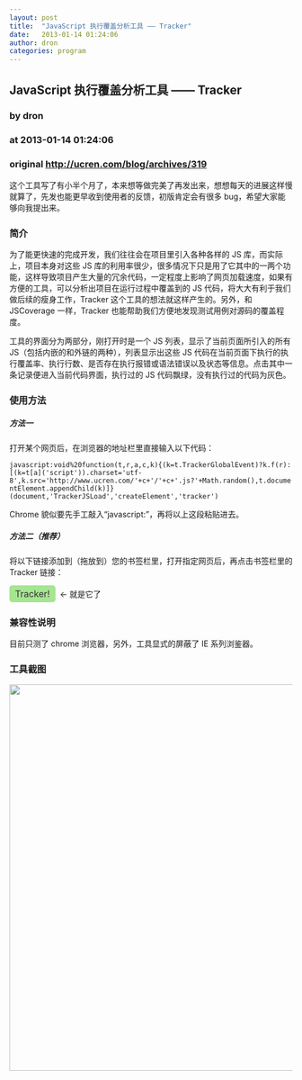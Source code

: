 ```yaml
---
layout: post
title:  "JavaScript 执行覆盖分析工具 —— Tracker"
date:   2013-01-14 01:24:06
author: dron
categories: program
---
```


## JavaScript 执行覆盖分析工具 —— Tracker
### by dron
### at 2013-01-14 01:24:06
### original <http://ucren.com/blog/archives/319>

<p>这个工具写了有小半个月了，本来想等做完美了再发出来，想想每天的进展这样慢就算了，先发也能更早收到使用者的反馈，初版肯定会有很多 bug，希望大家能够向我提出来。</p>
<h3>简介</h3>
<p>为了能更快速的完成开发，我们往往会在项目里引入各种各样的 JS 库，而实际上，项目本身对这些 JS 库的利用率很少，很多情况下只是用了它其中的一两个功能，这样导致项目产生大量的冗余代码，一定程度上影响了网页加载速度，如果有方便的工具，可以分析出项目在运行过程中覆盖到的 JS 代码，将大大有利于我们做后续的瘦身工作，Tracker 这个工具的想法就这样产生的。另外，和 JSCoverage 一样，Tracker 也能帮助我们方便地发现测试用例对源码的覆盖程度。</p>
<p><span></span></p>
<p>工具的界面分为两部分，刚打开时是一个 JS 列表，显示了当前页面所引入的所有 JS（包括内嵌的和外链的两种），列表显示出这些 JS 代码在当前页面下执行的执行覆盖率、执行行数、是否存在执行报错或语法错误以及状态等信息。点击其中一条记录便进入当前代码界面，执行过的 JS 代码飘绿，没有执行过的代码为灰色。</p>
<h3>使用方法</h3>
<h5>方法一</h5>
<p>打开某个网页后，在浏览器的地址栏里直接输入以下代码：</p>
<p>
<pre><code style="word-wrap:break-word;word-spacing:normal">javascript:void%20function(t,r,a,c,k){(k=t.TrackerGlobalEvent)?k.f(r):[(k=t[a]('script')).charset='utf-8',k.src='http://www.ucren.com/'+c+'/'+c+'.js?'+Math.random(),t.documentElement.appendChild(k)]}(document,'TrackerJSLoad','createElement','tracker')</code></pre>
</p>
<p>Chrome 貌似要先手工敲入“javascript:”，再将以上这段粘贴进去。</p>
<h5>方法二（推荐）</h5>
<p>将以下链接添加到（拖放到）您的书签栏里，打开指定网页后，再点击书签栏里的 Tracker 链接：</p>
<p><a style="color:#333;background-color:#a6e591;line-height:30px;padding:0 10px;border-radius:5px;display:inline-block;text-decoration:none;font-size:16px" href="javascript:void(0);">Tracker!</a>  ← 就是它了</p>
<h3>兼容性说明</h3>
<p>目前只测了 chrome 浏览器，另外，工具显式的屏蔽了 IE 系列浏鉴器。</p>
<h3>工具截图</h3>
<p><img src="http://ucren.com/blog/wp-content/uploads/2013/01/tracker-12.gif" alt="" title="tracker-1" width="650" height="687" style="background:transparent;border:none"></p>